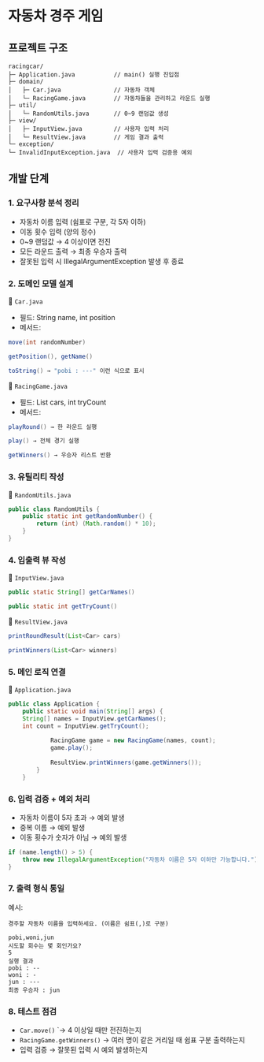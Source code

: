 # 자동차 경주 게임
## 프로젝트 구조
```
racingcar/
├─ Application.java           // main() 실행 진입점
├─ domain/
│   ├─ Car.java               // 자동차 객체
│   └─ RacingGame.java        // 자동차들을 관리하고 라운드 실행
├─ util/
│   └─ RandomUtils.java       // 0~9 랜덤값 생성
├─ view/
│   ├─ InputView.java         // 사용자 입력 처리
│   └─ ResultView.java        // 게임 결과 출력
└─ exception/
└─ InvalidInputException.java  // 사용자 입력 검증용 예외
```
## 개발 단계
### 1. 요구사항 분석 정리
- 자동차 이름 입력 (쉼표로 구분, 각 5자 이하)
- 이동 횟수 입력 (양의 정수)
- 0~9 랜덤값 → 4 이상이면 전진
- 모든 라운드 출력 → 최종 우승자 출력
- 잘못된 입력 시 IllegalArgumentException 발생 후 종료
### 2. 도메인 모델 설계
🧩 `Car.java`
- 필드: String name, int position 
- 메서드:
```java
move(int randomNumber)

getPosition(), getName()

toString() → "pobi : ---" 이런 식으로 표시
```

🧩 `RacingGame.java`
- 필드: List<Car> cars, int tryCount 
- 메서드:
```java
playRound() → 한 라운드 실행

play() → 전체 경기 실행

getWinners() → 우승자 리스트 반환
```
### 3. 유틸리티 작성
🧩 `RandomUtils.java`
```java
public class RandomUtils {
    public static int getRandomNumber() {
        return (int) (Math.random() * 10);
    }
}
```
### 4. 입출력 뷰 작성
🧩 `InputView.java`

```java
public static String[] getCarNames()

public static int getTryCount()
```
🧩 `ResultView.java`
```java
printRoundResult(List<Car> cars)

printWinners(List<Car> winners)
```
### 5. 메인 로직 연결
🧩 `Application.java`
```java
public class Application {
    public static void main(String[] args) {
    String[] names = InputView.getCarNames();
    int count = InputView.getTryCount();
    
            RacingGame game = new RacingGame(names, count);
            game.play();
    
            ResultView.printWinners(game.getWinners());
        }
    }
```

### 6. 입력 검증 + 예외 처리
- 자동차 이름이 5자 초과 → 예외 발생
- 중복 이름 → 예외 발생 
- 이동 횟수가 숫자가 아님 → 예외 발생
```java
if (name.length() > 5) {
    throw new IllegalArgumentException("자동차 이름은 5자 이하만 가능합니다.");
}
```

### 7. 출력 형식 통일
예시:
```
경주할 자동차 이름을 입력하세요. (이름은 쉼표(,)로 구분)

pobi,woni,jun
시도할 회수는 몇 회인가요?
5
실행 결과
pobi : --
woni : -
jun : ---
최종 우승자 : jun
```
### 8. 테스트 점검
- `Car.move()` `→ 4 이상일 때만 전진하는지
- `RacingGame.getWinners()` → 여러 명이 같은 거리일 때 쉼표 구분 출력하는지
- 입력 검증 → 잘못된 입력 시 예외 발생하는지
